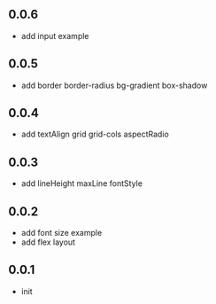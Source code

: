 
## 0.0.6
- add input example
## 0.0.5
- add border border-radius bg-gradient box-shadow
## 0.0.4
- add textAlign grid grid-cols aspectRadio
## 0.0.3
- add lineHeight maxLine fontStyle
## 0.0.2
- add font size example
- add flex layout

## 0.0.1

* init
